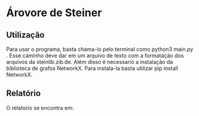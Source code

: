 # Árovore de Steiner
## Utilização
Para usar o programa, basta chama-lo pelo terminal como python3 main.py <caminho>. Esse caminho deve dar em um arquivo de texto com
a formatação dos arquivos da steinlib.zib.de.
Além disso é necessario a instalação da biblioteca de grafos NetworkX. Para instala-la basta utilizar pip install NetworkX.

## Relatório
O relatorio se encontra em: 
